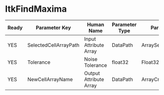 # ItkFindMaxima

| Ready | Parameter Key | Human Name | Parameter Type | Parameter Class |
|-------|---------------|------------|-----------------|----------------|
| YES | SelectedCellArrayPath | Input Attribute Array | DataPath | ArraySelectionParameter |
| YES | Tolerance | Noise Tolerance | float32 | Float32Parameter |
| YES | NewCellArrayName | Output Attribute Array | DataPath | ArrayCreationParameter |
